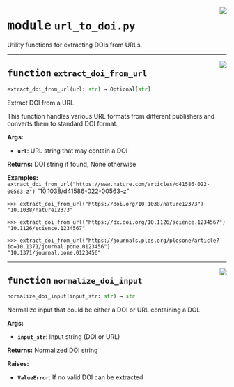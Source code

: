 <!-- markdownlint-disable -->

<a href="https://github.com/henriqueslab/rxiv-maker/blob/main/src/src/rxiv_maker/utils/url_to_doi.py#L0"><img align="right" style="float:right;" src="https://img.shields.io/badge/-source-cccccc?style=flat-square"></a>

# <kbd>module</kbd> `url_to_doi.py`
Utility functions for extracting DOIs from URLs. 


---

<a href="https://github.com/henriqueslab/rxiv-maker/blob/main/src/src/rxiv_maker/utils/url_to_doi.py#L8"><img align="right" style="float:right;" src="https://img.shields.io/badge/-source-cccccc?style=flat-square"></a>

## <kbd>function</kbd> `extract_doi_from_url`

```python
extract_doi_from_url(url: str) → Optional[str]
```

Extract DOI from a URL. 

This function handles various URL formats from different publishers and converts them to standard DOI format. 



**Args:**
 
 - <b>`url`</b>:  URL string that may contain a DOI 



**Returns:**
 DOI string if found, None otherwise 



**Examples:**
 ``` extract_doi_from_url("https://www.nature.com/articles/d41586-022-00563-z")```
    "10.1038/d41586-022-00563-z"

    >>> extract_doi_from_url("https://doi.org/10.1038/nature12373")
    "10.1038/nature12373"

    >>> extract_doi_from_url("https://dx.doi.org/10.1126/science.1234567")
    "10.1126/science.1234567"

    >>> extract_doi_from_url("https://journals.plos.org/plosone/article?id=10.1371/journal.pone.0123456")
    "10.1371/journal.pone.0123456"



---

<a href="https://github.com/henriqueslab/rxiv-maker/blob/main/src/src/rxiv_maker/utils/url_to_doi.py#L113"><img align="right" style="float:right;" src="https://img.shields.io/badge/-source-cccccc?style=flat-square"></a>

## <kbd>function</kbd> `normalize_doi_input`

```python
normalize_doi_input(input_str: str) → str
```

Normalize input that could be either a DOI or URL containing a DOI. 



**Args:**
 
 - <b>`input_str`</b>:  Input string (DOI or URL) 



**Returns:**
 Normalized DOI string 



**Raises:**
 
 - <b>`ValueError`</b>:  If no valid DOI can be extracted 


